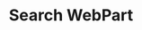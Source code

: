 ---
title: "Search WebPart"
category: webparts
permalink: /sprest-bs/modules/webparts_search_wp.html#WPSearch
---
